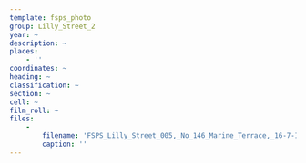 ```yaml
---
template: fsps_photo
group: Lilly_Street_2
year: ~
description: ~
places:
    - ''
coordinates: ~
heading: ~
classification: ~
section: ~
cell: ~
film_roll: ~
files:
    -
        filename: 'FSPS_Lilly_Street_005,_No_146_Marine_Terrace,_16-7-I.png'
        caption: ''
---
```

